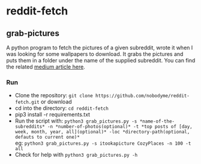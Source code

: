 # reddit-fetch

## grab-pictures

A python program to fetch the pictures of a given subreddit, wrote it when I was looking for some wallpapers to download. It grabs the pictures and puts them in a folder under the name of the supplied subreddit.
You can find the related [medium article here](https://medium.com/@naveenkumarspa/using-python-for-your-desktop-wallpaper-collection-focused-on-beginners-a66451d25660).

### Run

  - Clone the repository: `git clone https://github.com/nobodyme/reddit-fetch.git` or download
  - cd into the directory: `cd reddit-fetch`
  - pip3 install -r requirements.txt
  - Run the script with: `python3 grab_pictures.py -s *name-of-the-subreddits* -n *number-of-photos(optional)* -t *top posts of [day, week, month, year, all](optional)* -loc *directory-path(optional, defauts to current one)*`</br>
  eg: `python3 grab_pictures.py -s itookapicture CozyPlaces -n 100 -t all`
  - Check for help with `python3 grab_pictures.py -h`
